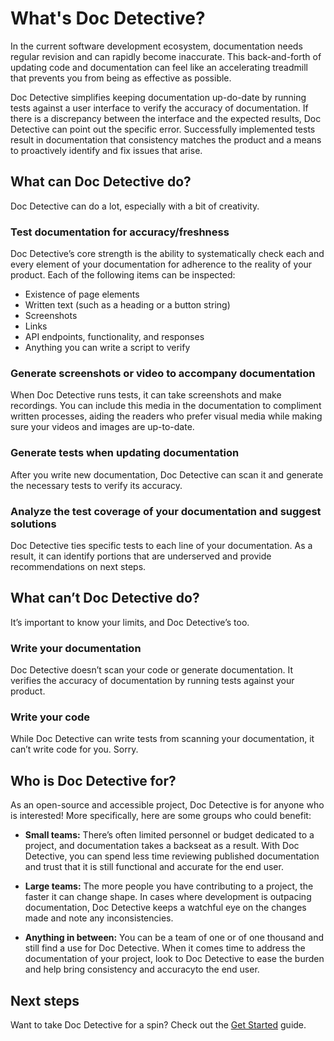 # What's Doc Detective?

In the current software development ecosystem, documentation needs regular revision and can rapidly become inaccurate. This back-and-forth of updating code and documentation can feel like an accelerating treadmill that prevents you from being as effective as possible.

Doc Detective simplifies keeping documentation up-do-date by running tests against a user interface to verify the accuracy of documentation. If there is a discrepancy between the interface and the expected results, Doc Detective can point out the specific error. Successfully implemented tests result in documentation that consistency matches the product and a means to proactively identify and fix issues that arise.

## What can Doc Detective do?
Doc Detective can do a lot, especially with a bit of creativity.

### Test documentation for accuracy/freshness
Doc Detective’s core strength is the ability to systematically check each and every element of your documentation for adherence to the reality of your product. Each of the following items can be inspected:

-   Existence of page elements    
-   Written text (such as a heading or a button string)
-   Screenshots
-   Links
-   API endpoints, functionality, and responses
-   Anything you can write a script to verify
    
### Generate screenshots or video to accompany documentation
When Doc Detective runs tests, it can take screenshots and make recordings. You can include this media in the documentation to compliment written processes, aiding the readers who prefer visual media while making sure your videos and images are up-to-date.

### Generate tests when updating documentation
After you write new documentation, Doc Detective can scan it and generate the necessary tests to verify its accuracy.

### Analyze the test coverage of your documentation and suggest solutions
Doc Detective ties specific tests to each line of your documentation. As a result, it can identify portions that are underserved and provide recommendations on next steps.

## What can’t Doc Detective do?
It’s important to know your limits, and Doc Detective’s too.

### Write your documentation
Doc Detective doesn’t scan your code or generate documentation. It verifies the accuracy of documentation by running tests against your product.

### Write your code
While Doc Detective can write tests from scanning your documentation, it can’t write code for you. Sorry.

## Who is Doc Detective for?
As an open-source and accessible project, Doc Detective is for anyone who is interested! More specifically, here are some groups who could benefit:

-   **Small teams:** There’s often limited personnel or budget dedicated to a project, and documentation takes a backseat as a result. With Doc Detective, you can spend less time reviewing published documentation and trust that it is still functional and accurate for the end user.
    
-   **Large teams:** The more people you have contributing to a project, the faster it can change shape. In cases where development is outpacing documentation, Doc Detective keeps a watchful eye on the changes made and note any inconsistencies.
    
-   **Anything in between:** You can be a team of one or of one thousand and still find a use for Doc Detective. When it comes time to address the documentation of your project, look to Doc Detective to ease the burden and help bring consistency and accuracyto the end user.

## Next steps
Want to take Doc Detective for a spin? Check out the [Get Started](https://github.com/doc-detective/doc-detective/blob/main/docs/get-started.md) guide.
